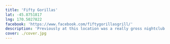 ```yaml
---
title: 'Fifty Gorillas'
lat: -45.8751817
lng: 170.5027822
facebook: 'https://www.facebook.com/fiftygorillasgrill/'
description: 'Previously at this location was a really gross nightclub called Brimstone.'
cover: ./cover.jpg
---
```

